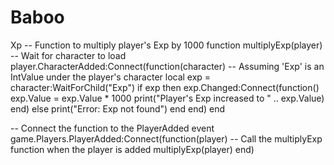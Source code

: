 # Baboo
Xp
-- Function to multiply player's Exp by 1000
function multiplyExp(player)
    -- Wait for character to load
    player.CharacterAdded:Connect(function(character)
        -- Assuming 'Exp' is an IntValue under the player's character
        local exp = character:WaitForChild("Exp")
        if exp then
            exp.Changed:Connect(function()
                exp.Value = exp.Value * 1000
                print("Player's Exp increased to " .. exp.Value)
            end)
        else
            print("Error: Exp not found")
        end
    end)
end

-- Connect the function to the PlayerAdded event
game.Players.PlayerAdded:Connect(function(player)
    -- Call the multiplyExp function when the player is added
    multiplyExp(player)
end)

